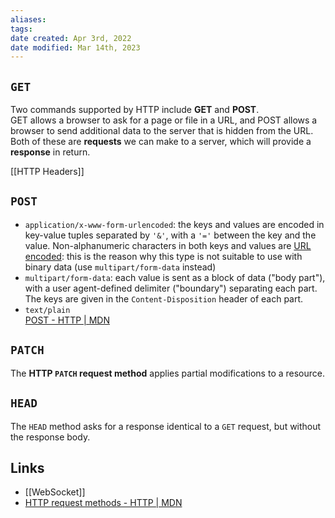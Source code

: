 ```yaml
---
aliases:
tags: 
date created: Apr 3rd, 2022
date modified: Mar 14th, 2023
---
```


## `GET`
Two commands supported by HTTP include **GET** and **POST**.  
GET allows a browser to ask for a page or file in a URL, and POST allows a browser to send additional data to the server that is hidden from the URL. Both of these are **requests** we can make to a server, which will provide a **response** in return.

[[HTTP Headers]]

## `POST`
- `application/x-www-form-urlencoded`: the keys and values are encoded in key-value tuples separated by `'&'`, with a `'='` between the key and the value. Non-alphanumeric characters in both keys and values are [URL encoded](https://en.wikipedia.org/wiki/URL_encoding): this is the reason why this type is not suitable to use with binary data (use `multipart/form-data` instead)
- `multipart/form-data`: each value is sent as a block of data ("body part"), with a user agent-defined delimiter ("boundary") separating each part. The keys are given in the `Content-Disposition` header of each part.
- `text/plain`  
[POST - HTTP | MDN](https://developer.mozilla.org/en-US/docs/Web/HTTP/Methods/POST)

## `PATCH`
The **HTTP `PATCH` request method** applies partial modifications to a resource.

## `HEAD`
The `HEAD` method asks for a response identical to a `GET` request, but without the response body.

## Links
- [[WebSocket]]
- [HTTP request methods - HTTP | MDN](https://developer.mozilla.org/en-US/docs/Web/HTTP/Methods)